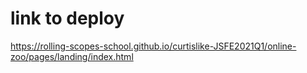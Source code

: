 # link to deploy
https://rolling-scopes-school.github.io/curtislike-JSFE2021Q1/online-zoo/pages/landing/index.html
